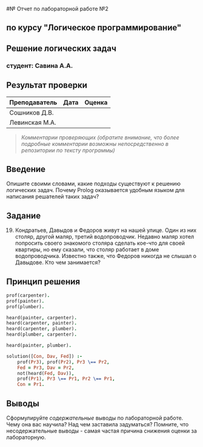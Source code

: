 #№ Отчет по лабораторной работе №2
## по курсу "Логическое программирование"

## Решение логических задач

### студент: Савина А.А.

## Результат проверки

| Преподаватель     | Дата         |  Оценка       |
|-------------------|--------------|---------------|
| Сошников Д.В. |              |               |
| Левинская М.А.|              |               |

> *Комментарии проверяющих (обратите внимание, что более подробные комментарии возможны непосредственно в репозитории по тексту программы)*


## Введение

Опишите своими словами, какие подходы существуют к решению логических задач. Почему Prolog оказывается удобным языком для написания решателей таких задач?

## Задание
19. Кондратьев, Давыдов и Федоров живут на нашей улице. Один из них столяр, другой  маляр, третий  водопроводчик. Недавно маляр хотел попросить своего знакомого столяра сделать кое-что для своей квартиры, но ему сказали, что столяр работает в доме водопроводчика. Известно также, что Федоров никогда не слышал о Давыдове. Кто чем занимается? 
## Принцип решения

```prolog
prof(carpenter).
prof(painter).
prof(plumber).

heard(painter, carpenter).
heard(carpenter, painter).
heard(carpenter, plumber).
heard(plumber, carpenter).

heard(painter, plumber).

solution([Con, Dav, Fed]) :-
	prof(Pr3), prof(Pr2), Pr3 \== Pr2,
	Fed = Pr3, Dav = Pr2,
	not(heard(Fed, Dav)),
	prof(Pr1), Pr3 \== Pr1, Pr2 \== Pr1, 
	Con = Pr1.
```

## Выводы

Сформулируйте *содержательные* выводы по лабораторной работе. Чему она вас научила? Над чем заставила задуматься? Помните, что несодержательные выводы -
самая частая причина снижения оценки за лабораторную.




